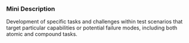 ### Mini Description

Development of specific tasks and challenges within test scenarios that target particular capabilities or potential failure modes, including both atomic and compound tasks.
